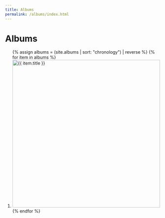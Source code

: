 ```yaml
---
title: Albums
permalink: /albums/index.html
---
```


# Albums

<ol class="pad-0">
{% assign albums = (site.albums | sort: "chronology") | reverse %}
{% for item in albums %}
  <li class="block-flow">
    <a href="{{ item.url | relative_url }}">
      <img
        alt="{{ item.title }}"
        width="480"
        height="480"
        src="{{ item.cover.min }}" />
    </a>
  </li>
{% endfor %}
</ol>
